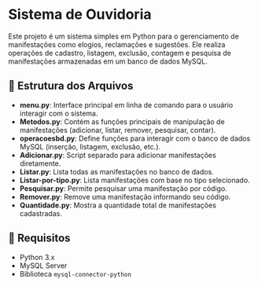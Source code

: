 # Sistema de Ouvidoria

Este projeto é um sistema simples em Python para o gerenciamento de manifestações como elogios, reclamações e sugestões. Ele realiza operações de cadastro, listagem, exclusão, contagem e pesquisa de manifestações armazenadas em um banco de dados MySQL.

## 📂 Estrutura dos Arquivos

- **menu.py**: Interface principal em linha de comando para o usuário interagir com o sistema.
- **Metodos.py**: Contém as funções principais de manipulação de manifestações (adicionar, listar, remover, pesquisar, contar).
- **operacoesbd.py**: Define funções para interagir com o banco de dados MySQL (inserção, listagem, exclusão, etc.).
- **Adicionar.py**: Script separado para adicionar manifestações diretamente.
- **Listar.py**: Lista todas as manifestações no banco de dados.
- **Listar-por-tipo.py**: Lista manifestações com base no tipo selecionado.
- **Pesquisar.py**: Permite pesquisar uma manifestação por código.
- **Remover.py**: Remove uma manifestação informando seu código.
- **Quantidade.py**: Mostra a quantidade total de manifestações cadastradas.

## 🧰 Requisitos

- Python 3.x
- MySQL Server
- Biblioteca `mysql-connector-python`
